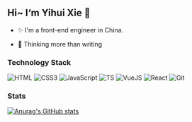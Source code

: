 <!---
ehxie/ehxie is a ✨ special ✨ repository because its `README.md` (this file) appears on your GitHub profile.
You can click the Preview link to take a look at your changes.
icon：https://shields.io/
logo：https://simpleicons.org/
    demo：https://img.shields.io/badge/<LABEL>-<MESSAGE>-<COLOR>
          https://img.shields.io/badge/HTML-e34f26?logo=HTML5&logoColor=white&?color=white
--->

## Hi~ I‘m Yihui Xie 👋

- ✨ I'm a front-end engineer in China.

- 💫 Thinking more than writing

### Technology Stack

<div>
	<!--中间不能有换行-->
    <img src="https://img.shields.io/badge/HTML-e34f26?logo=HTML5&logoColor=white&?color=white" alt="HTML">
    <img src="https://img.shields.io/badge/CSS3-1572B6?logo=CSS3&logoColor=white&?color=white" alt="CSS3">
    <img src="https://img.shields.io/badge/JavaScript-000000?logo=JavaScript&logoColor=f7de1e&?color=f7de1e" alt="JavaScript">
    <img src="https://img.shields.io/badge/TypeScript-000?logo=TypeScript&logoColor=3178c6&?color=white" alt="TS">
    <img src="https://img.shields.io/badge/Vue.js-2C3E50?logo=Vue.js&logoColor=4fc08d&?color=white" alt="VueJS">
    <img src="https://img.shields.io/badge/React-000?logo=React&logoColor=61dafb&?color=white" alt="React">
    <img src="https://img.shields.io/badge/Git-f05032?logo=Git&logoColor=white&?color=white" alt="Git">
</div>


### Stats

[![Anurag's GitHub stats](https://github-readme-stats.vercel.app/api?username=ehxie&count_private=true&show_icons=true)](https://github.com/anuraghazra/github-readme-stats)
